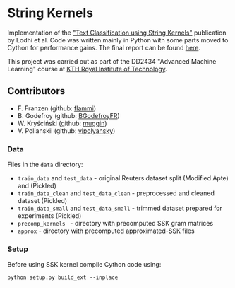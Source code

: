 # String Kernels
Implementation of the ["Text Classification using String Kernels"](http://www.jmlr.org/papers/volume2/lodhi02a/lodhi02a.pdf) publication by Lodhi et al. Code was written mainly in Python with some parts moved to Cython for performance gains. The final report can be found [here](final-report.pdf).

This project was carried out as part of the DD2434 "Advanced Machine Learning" course at [KTH Royal Institute of Technology](http://kth.se).

## Contributors
- F. Franzen (github: [flammi](https://github.com/flammi))
- B. Godefroy (github: [BGodefroyFR](https://github.com/BGodefroyFR))
- W. Kryściński (github: [muggin](https://github.com/muggin/))
- V. Polianskii (github: [vlpolyansky](https://github.com/vlpolyansky))


### Data
Files in the ```data``` directory:

* ```train_data``` and ```test_data``` - original Reuters dataset split (Modified Apte) and (Pickled)
* ```train_data_clean``` and ```test_data_clean``` - preprocessed and cleaned dataset (Pickled)
* ```train_data_small``` and ```test_data_small``` - trimmed dataset prepared for experiments (Pickled)
* ```precomp_kernels ``` - directory with precomputed SSK gram matrices
* ```approx``` - directory with precomputed approximated-SSK files

### Setup

Before using SSK kernel compile Cython code using:
```
python setup.py build_ext --inplace
```
